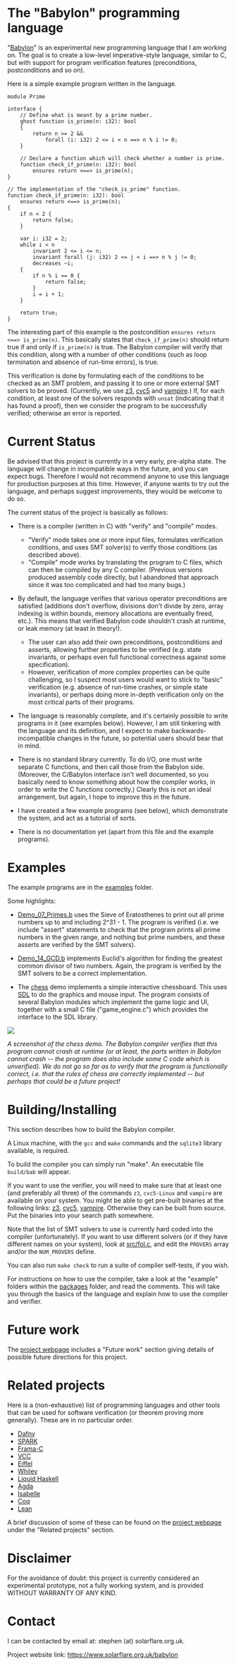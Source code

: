 
# The "Babylon" programming language

"[Babylon](https://www.solarflare.org.uk/babylon)" is an experimental
new programming language that I am working on. The goal is to create a
low-level imperative-style language, similar to C, but with support
for program verification features (preconditions, postconditions and
so on).

Here is a simple example program written in the language.

    module Prime

    interface {
        // Define what is meant by a prime number.
        ghost function is_prime(n: i32): bool
        {
            return n >= 2 &&
                forall (i: i32) 2 <= i < n ==> n % i != 0;
        }

        // Declare a function which will check whether a number is prime.
        function check_if_prime(n: i32): bool
            ensures return <==> is_prime(n);
    }

    // The implementation of the "check_is_prime" function.
    function check_if_prime(n: i32): bool
        ensures return <==> is_prime(n);
    {
        if n < 2 {
            return false;
        }

        var i: i32 = 2;
        while i < n
            invariant 2 <= i <= n;
            invariant forall (j: i32) 2 <= j < i ==> n % j != 0;
            decreases ~i;
        {
            if n % i == 0 {
                return false;
            }
            i = i + 1;
        }

        return true;
    }

The interesting part of this example is the postcondition `ensures
return <==> is_prime(n)`. This basically states that
`check_if_prime(n)` should return true if and only if `is_prime(n)` is
true. The Babylon compiler will verify that this condition, along
with a number of other conditions (such as loop termination and
absence of run-time errors), is true.

This verification is done by formulating each of the conditions to be
checked as an SMT problem, and passing it to one or more external SMT
solvers to be proved. (Currently, we use
[z3](https://github.com/Z3Prover/z3), [cvc5](https://cvc5.github.io/)
and [vampire](https://vprover.github.io/).) If, for each condition, at
least one of the solvers responds with `unsat` (indicating that it has
found a proof), then we consider the program to be successfully
verified; otherwise an error is reported.


# Current Status

Be advised that this project is currently in a very early, pre-alpha
state. The language will change in incompatible ways in the future,
and you can expect bugs. Therefore I would not recommend anyone to use
this language for production purposes at this time. However, if anyone
wants to try out the language, and perhaps suggest improvements, they
would be welcome to do so.

The current status of the project is basically as follows:

 - There is a compiler (written in C) with "verify" and "compile"
   modes.
    - "Verify" mode takes one or more input files, formulates
      verification conditions, and uses SMT solver(s) to verify those
      conditions (as described above).
    - "Compile" mode works by translating the program to C files,
      which can then be compiled by any C compiler. (Previous versions
      produced assembly code directly, but I abandoned that approach
      since it was too complicated and had too many bugs.)

 - By default, the language verifies that various operator
   preconditions are satisfied (additions don't overflow, divisions
   don't divide by zero, array indexing is within bounds, memory
   allocations are eventually freed, etc.). This means that verified
   Babylon code shouldn't crash at runtime, or leak memory (at
   least in theory!).
    - The user can also add their own preconditions, postconditions
      and asserts, allowing further properties to be verified (e.g.
      state invariants, or perhaps even full functional correctness
      against some specification).
    - However, verification of more complex properties can be quite
      challenging, so I suspect most users would want to stick to
      "basic" verification (e.g. absence of run-time crashes, or
      simple state invariants), or perhaps doing more in-depth
      verification only on the most critical parts of their programs.

 - The language is reasonably complete, and it's certainly possible to
   write programs in it (see examples below). However, I am still
   tinkering with the language and its definition, and I expect to
   make backwards-incompatible changes in the future, so potential
   users should bear that in mind.

 - There is no standard library currently. To do I/O, one must write
   separate C functions, and then call those from the Babylon side.
   (Moreover, the C/Babylon interface isn't well documented, so you
   basically need to know something about how the compiler works, in
   order to write the C functions correctly.) Clearly this is not an
   ideal arrangement, but again, I hope to improve this in the future.

 - I have created a few example programs (see below), which
   demonstrate the system, and act as a tutorial of sorts.

 - There is no documentation yet (apart from this file and
   the example programs).


# Examples

The example programs are in the [examples](examples) folder.

Some highlights:

 - [Demo_07_Primes.b](examples/Demo_07_Primes.b) uses the Sieve of
   Eratosthenes to print out all prime numbers up to and including
   2^31 - 1. The program is verified (i.e. we include "assert"
   statements to check that the program prints all prime numbers in
   the given range, and nothing but prime numbers, and these asserts
   are verified by the SMT solvers).

 - [Demo_14_GCD.b](examples/Demo_14_GCD.b) implements Euclid's
   algorithm for finding the greatest common divisor of two numbers.
   Again, the program is verified by the SMT solvers to be a correct
   implementation.

 - The [chess](examples/chess) demo implements a simple interactive
   chessboard. This uses [SDL](https://www.libsdl.org/) to do the
   graphics and mouse input. The program consists of several Babylon
   modules which implement the game logic and UI, together with a
   small C file ("game_engine.c") which provides the interface to the
   SDL library.

![](examples/chess/screenshot.png)

*A screenshot of the chess demo. The Babylon compiler verifies that
this program cannot crash at runtime (or at least, the parts written
in Babylon cannot crash -- the program does also include some C code
which is unverified). We do not go so far as to verify that the
program is functionally correct, i.e. that the rules of chess are
correctly implemented -- but perhaps that could be a future project!*


# Building/Installing

This section describes how to build the Babylon compiler.

A Linux machine, with the `gcc` and `make` commands and the `sqlite3`
library available, is required.

To build the compiler you can simply run "make". An executable file
`build/bab` will appear.

If you want to use the verifier, you will need to make sure that at
least one (and preferably all three) of the commands `z3`,
`cvc5-Linux` and `vampire` are available on your system. You might be
able to get pre-built binaries at the following links:
[z3](https://github.com/Z3Prover/z3/releases),
[cvc5](https://cvc5.github.io/downloads.html),
[vampire](https://github.com/vprover/vampire/releases). Otherwise they
can be built from source. Put the binaries into your search path
somewhere.

Note that the list of SMT solvers to use is currently hard coded into
the compiler (unfortunately). If you want to use different solvers (or
if they have different names on your system), look at
[src/fol.c](src/fol.c), and edit the `PROVERS` array and/or the
`NUM_PROVERS` define.

You can also run `make check` to run a suite of compiler self-tests,
if you wish.

For instructions on how to use the compiler, take a look at the
"example" folders within the [packages](packages) folder, and read the
comments. This will take you through the basics of the language and
explain how to use the compiler and verifier.



# Future work

The [project webpage](https://www.solarflare.org.uk/babylon) includes
a "Future work" section giving details of possible future directions
for this project.


# Related projects

Here is a (non-exhaustive) list of programming languages and other
tools that can be used for software verification (or theorem proving
more generally). These are in no particular order.

 - [Dafny](https://dafny.org/)
 - [SPARK](https://en.wikipedia.org/wiki/SPARK_(programming_language))
 - [Frama-C](http://frama-c.com/index.html)
 - [VCC](https://www.microsoft.com/en-us/research/project/vcc-a-verifier-for-concurrent-c/)
 - [Eiffel](https://en.wikipedia.org/wiki/Eiffel_(programming_language))
 - [Whiley](https://whiley.org/)
 - [Liquid Haskell](https://ucsd-progsys.github.io/liquidhaskell/)
 - [Agda](https://github.com/agda/agda)
 - [Isabelle](https://isabelle.in.tum.de/)
 - [Coq](https://coq.inria.fr/)
 - [Lean](https://lean-lang.org/)

A brief discussion of some of these can be found on the [project
webpage](https://www.solarflare.org.uk/babylon) under the "Related
projects" section.


# Disclaimer

For the avoidance of doubt: this project is currently considered an
experimental prototype, not a fully working system, and is provided
WITHOUT WARRANTY OF ANY KIND.


# Contact

I can be contacted by email at: stephen (at) solarflare.org.uk.

Project website link: https://www.solarflare.org.uk/babylon
